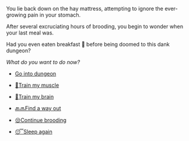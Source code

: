 You lie back down on the hay mattress, attempting to ignore the ever-growing pain in your stomach.

After several excruciating hours of brooding, you begin to wonder when your last meal was.

Had you even eaten breakfast 🥓 before being doomed to this dank dungeon?

*What do you want to do now?*

- [Go into dungeon](../1/1.md)

- [💪Train my muscle](0-1A.md)

- [📖Train my brain](0-1B.md)

- [🔙🔜Find a way out](../3/1.md)

- [😒Continue brooding](1-1DC)

- [😴Sleep again](../../../README.md)
